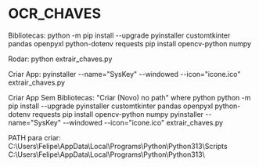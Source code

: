 # OCR_CHAVES
Bibliotecas:
python -m pip install --upgrade pyinstaller customtkinter pandas openpyxl python-dotenv requests
pip install opencv-python numpy

Rodar:
python extrair_chaves.py

Criar App:
pyinstaller --name="SysKey" --windowed --icon="icone.ico" extrair_chaves.py

Criar App Sem Bibliotecas:
"Criar (Novo) no path"
where python
python -m pip install --upgrade pyinstaller customtkinter pandas openpyxl python-dotenv requests
pip install opencv-python numpy
pyinstaller --name="SysKey" --windowed --icon="icone.ico" extrair_chaves.py

PATH para criar:
C:\Users\Felipe\AppData\Local\Programs\Python\Python313\Scripts
C:\Users\Felipe\AppData\Local\Programs\Python\Python313\
    